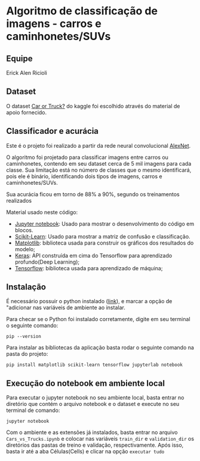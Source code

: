 # Algoritmo de classificação de imagens - carros e caminhonetes/SUVs

## Equipe
Erick Alen Ricioli
## Dataset
O dataset [Car or Truck?](https://www.kaggle.com/datasets/ryanholbrook/car-or-truck) do kaggle foi escolhido através do material de apoio fornecido.

## Classificador e acurácia

Este é o projeto foi realizado a partir da rede neural convolucional [AlexNet](https://medium.com/analytics-vidhya/concept-of-alexnet-convolutional-neural-network-6e73b4f9ee30).

O algoritmo foi projetado para classificar imagens entre carros ou caminhonetes, contendo em seu dataset cerca de 5 mil imagens para cada classe. Sua limitação está no número de classes que o mesmo identificará, pois ele é binário, identificando dois tipos de imagens, carros e caminhonetes/SUVs.

Sua acurácia ficou em torno de 88% a 90%, segundo os treinamentos realizados

Material usado neste código:

- [Jupyter notebook](https://jupyter.org/install): Usado para mostrar o desenvolvimento do código em blocos.
- [Scikit-Learn](https://scikit-learn.org/): Usado para mostrar a matriz de confusão e classificação.
- [Matplotlib](https://matplotlib.org/): biblioteca usada para construir os gráficos dos resultados do modelo;
- [Keras](https://keras.io/): API construída em cima do Tensorflow para aprendizado profundo(Deep Learning);
- [Tensorflow](https://www.tensorflow.org/?hl=pt-br): biblioteca usada para aprendizado de máquina;

## Instalação

É necessário possuir o python instalado ([link](https://www.python.org/downloads/)), e marcar a opção de "adicionar nas variáveis de ambiente ao instalar.

Para checar se o Python foi instalado corretamente, digite em seu terminal o seguinte comando:

```
pip --version
```

Para instalar as bibliotecas da aplicação basta rodar o seguinte comando na pasta do projeto:

```
pip install matplotlib scikit-learn tensorflow jupyterlab notebook
```

## Execução do notebook em ambiente local

Para executar o jupyter notebook no seu ambiente local, basta entrar no diretório que contém o arquivo notebook e o dataset e execute no seu terminal de comando:

```
jupyter notebook
```
Com o ambiente e as extensões já instalados, basta entrar no arquivo `Cars_vs_Trucks.ipynb` e colocar nas variáveis `train_dir` e `validation_dir` os diretórios das pastas de treino e validação, respectivamente. Após isso, basta ir até a aba Células(Cells) e clicar na opção `executar tudo`
